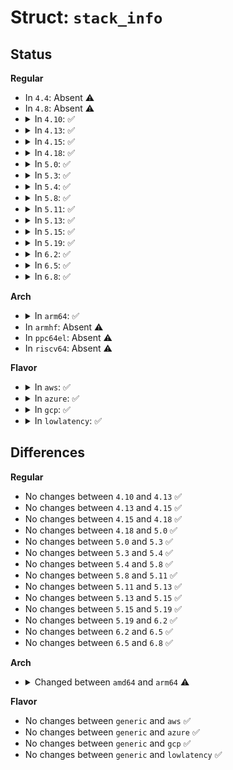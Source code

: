 # Struct: <code>stack_info</code>

## Status
<b>Regular</b>
<ul>
<li>
In <code>4.4</code>: Absent ⚠️
</li>
<li>
In <code>4.8</code>: Absent ⚠️
</li>
<li>
<details>
<summary>In <code>4.10</code>: ✅</summary>

```c
struct stack_info {
    enum stack_type type;
    long unsigned int *begin;
    long unsigned int *end;
    long unsigned int *next_sp;
};
```
</details>
</li>
<li>
<details>
<summary>In <code>4.13</code>: ✅</summary>

```c
struct stack_info {
    enum stack_type type;
    long unsigned int *begin;
    long unsigned int *end;
    long unsigned int *next_sp;
};
```
</details>
</li>
<li>
<details>
<summary>In <code>4.15</code>: ✅</summary>

```c
struct stack_info {
    enum stack_type type;
    long unsigned int *begin;
    long unsigned int *end;
    long unsigned int *next_sp;
};
```
</details>
</li>
<li>
<details>
<summary>In <code>4.18</code>: ✅</summary>

```c
struct stack_info {
    enum stack_type type;
    long unsigned int *begin;
    long unsigned int *end;
    long unsigned int *next_sp;
};
```
</details>
</li>
<li>
<details>
<summary>In <code>5.0</code>: ✅</summary>

```c
struct stack_info {
    enum stack_type type;
    long unsigned int *begin;
    long unsigned int *end;
    long unsigned int *next_sp;
};
```
</details>
</li>
<li>
<details>
<summary>In <code>5.3</code>: ✅</summary>

```c
struct stack_info {
    enum stack_type type;
    long unsigned int *begin;
    long unsigned int *end;
    long unsigned int *next_sp;
};
```
</details>
</li>
<li>
<details>
<summary>In <code>5.4</code>: ✅</summary>

```c
struct stack_info {
    enum stack_type type;
    long unsigned int *begin;
    long unsigned int *end;
    long unsigned int *next_sp;
};
```
</details>
</li>
<li>
<details>
<summary>In <code>5.8</code>: ✅</summary>

```c
struct stack_info {
    enum stack_type type;
    long unsigned int *begin;
    long unsigned int *end;
    long unsigned int *next_sp;
};
```
</details>
</li>
<li>
<details>
<summary>In <code>5.11</code>: ✅</summary>

```c
struct stack_info {
    enum stack_type type;
    long unsigned int *begin;
    long unsigned int *end;
    long unsigned int *next_sp;
};
```
</details>
</li>
<li>
<details>
<summary>In <code>5.13</code>: ✅</summary>

```c
struct stack_info {
    enum stack_type type;
    long unsigned int *begin;
    long unsigned int *end;
    long unsigned int *next_sp;
};
```
</details>
</li>
<li>
<details>
<summary>In <code>5.15</code>: ✅</summary>

```c
struct stack_info {
    enum stack_type type;
    long unsigned int *begin;
    long unsigned int *end;
    long unsigned int *next_sp;
};
```
</details>
</li>
<li>
<details>
<summary>In <code>5.19</code>: ✅</summary>

```c
struct stack_info {
    enum stack_type type;
    long unsigned int *begin;
    long unsigned int *end;
    long unsigned int *next_sp;
};
```
</details>
</li>
<li>
<details>
<summary>In <code>6.2</code>: ✅</summary>

```c
struct stack_info {
    enum stack_type type;
    long unsigned int *begin;
    long unsigned int *end;
    long unsigned int *next_sp;
};
```
</details>
</li>
<li>
<details>
<summary>In <code>6.5</code>: ✅</summary>

```c
struct stack_info {
    enum stack_type type;
    long unsigned int *begin;
    long unsigned int *end;
    long unsigned int *next_sp;
};
```
</details>
</li>
<li>
<details>
<summary>In <code>6.8</code>: ✅</summary>

```c
struct stack_info {
    enum stack_type type;
    long unsigned int *begin;
    long unsigned int *end;
    long unsigned int *next_sp;
};
```
</details>
</li>
</ul>
<b>Arch</b>
<ul>
<li>
<details>
<summary>In <code>arm64</code>: ✅</summary>

```c
struct stack_info {
    long unsigned int low;
    long unsigned int high;
    enum stack_type type;
};
```
</details>
</li>
<li>
In <code>armhf</code>: Absent ⚠️
</li>
<li>
In <code>ppc64el</code>: Absent ⚠️
</li>
<li>
In <code>riscv64</code>: Absent ⚠️
</li>
</ul>
<b>Flavor</b>
<ul>
<li>
<details>
<summary>In <code>aws</code>: ✅</summary>

```c
struct stack_info {
    enum stack_type type;
    long unsigned int *begin;
    long unsigned int *end;
    long unsigned int *next_sp;
};
```
</details>
</li>
<li>
<details>
<summary>In <code>azure</code>: ✅</summary>

```c
struct stack_info {
    enum stack_type type;
    long unsigned int *begin;
    long unsigned int *end;
    long unsigned int *next_sp;
};
```
</details>
</li>
<li>
<details>
<summary>In <code>gcp</code>: ✅</summary>

```c
struct stack_info {
    enum stack_type type;
    long unsigned int *begin;
    long unsigned int *end;
    long unsigned int *next_sp;
};
```
</details>
</li>
<li>
<details>
<summary>In <code>lowlatency</code>: ✅</summary>

```c
struct stack_info {
    enum stack_type type;
    long unsigned int *begin;
    long unsigned int *end;
    long unsigned int *next_sp;
};
```
</details>
</li>
</ul>

## Differences
<b>Regular</b>
<ul>
<li>
No changes between <code>4.10</code> and <code>4.13</code> ✅
</li>
<li>
No changes between <code>4.13</code> and <code>4.15</code> ✅
</li>
<li>
No changes between <code>4.15</code> and <code>4.18</code> ✅
</li>
<li>
No changes between <code>4.18</code> and <code>5.0</code> ✅
</li>
<li>
No changes between <code>5.0</code> and <code>5.3</code> ✅
</li>
<li>
No changes between <code>5.3</code> and <code>5.4</code> ✅
</li>
<li>
No changes between <code>5.4</code> and <code>5.8</code> ✅
</li>
<li>
No changes between <code>5.8</code> and <code>5.11</code> ✅
</li>
<li>
No changes between <code>5.11</code> and <code>5.13</code> ✅
</li>
<li>
No changes between <code>5.13</code> and <code>5.15</code> ✅
</li>
<li>
No changes between <code>5.15</code> and <code>5.19</code> ✅
</li>
<li>
No changes between <code>5.19</code> and <code>6.2</code> ✅
</li>
<li>
No changes between <code>6.2</code> and <code>6.5</code> ✅
</li>
<li>
No changes between <code>6.5</code> and <code>6.8</code> ✅
</li>
</ul>
<b>Arch</b>
<ul>
<li>
<details>
<summary>Changed between <code>amd64</code> and <code>arm64</code> ⚠️</summary>
<ul>
<li>
<b>Field added. </b>
<code>long unsigned int low</code>
</li>
<li>
<b>Field added. </b>
<code>long unsigned int high</code>
</li>
<li>
<b>Field removed. </b>
<code>long unsigned int *begin</code>
</li>
<li>
<b>Field removed. </b>
<code>long unsigned int *end</code>
</li>
<li>
<b>Field removed. </b>
<code>long unsigned int *next_sp</code>
</li>
</ul>
</details>
</li>
</ul>
<b>Flavor</b>
<ul>
<li>
No changes between <code>generic</code> and <code>aws</code> ✅
</li>
<li>
No changes between <code>generic</code> and <code>azure</code> ✅
</li>
<li>
No changes between <code>generic</code> and <code>gcp</code> ✅
</li>
<li>
No changes between <code>generic</code> and <code>lowlatency</code> ✅
</li>
</ul>
